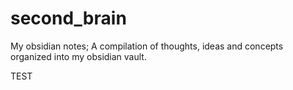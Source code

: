 # second_brain
My obsidian notes; A compilation of thoughts, ideas and concepts organized into my obsidian vault.

TEST
